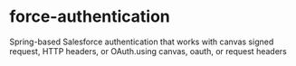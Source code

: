 force-authentication
====================

Spring-based Salesforce authentication that works with canvas signed request, HTTP headers, or OAuth.using canvas, oauth, or request headers